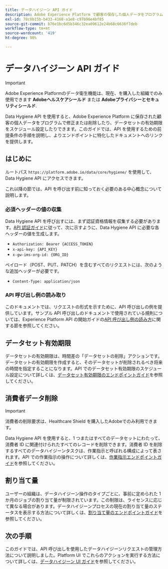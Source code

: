 ```yaml
---
title: データハイジーン API ガイド
description: Adobe Experience Platform で顧客の保存した個人データをプログラムで修正または削除する方法を説明します。
exl-id: 78c8b15b-b433-4168-a1e8-c97b96e4bf85
source-git-commit: b76e1bc6d5b346c32ea09612e24b68c6636f7deb
workflow-type: tm+mt
source-wordcount: '419'
ht-degree: 90%

---
```


# データハイジーン API ガイド

>[!IMPORTANT]
>
>Adobe Experience Platformのデータ衛生機能は、現在、を購入した組織でのみ使用できます **Adobeヘルスケアシールド** または **Adobeプライバシーとセキュリティシールド**.

Data Hygiene API を使用すると、Adobe Experience Platform に保存された顧客の個人データをプログラムで修正または削除したり、データセットの有効期限をスケジュール設定したりできます。このガイドでは、API を使用するための前提条件の手順を説明し、よりエンドポイントに特化したドキュメントへのリンクを提供します。

## はじめに

ルートパス `https://platform.adobe.io/data/core/hygiene/` を使用して、Data Hygiene API にアクセスできます。

これ以降の節では、API を呼び出す前に知っておく必要のある中心概念について説明します。

### 必須ヘッダーの値の収集

Data Hygiene API を呼び出すには、まず認証資格情報を収集する必要があります。[API 認証ガイド](../../landing/api-authentication.md)に従って、次に示すように、Data Hygiene API に必要な各ヘッダーの値を生成します。

* `Authorization: Bearer {ACCESS_TOKEN}`
* `x-api-key: {API_KEY}`
* `x-gw-ims-org-id: {ORG_ID}`

ペイロード（POST、PUT、PATCH）を含むすべてのリクエストには、次のような追加ヘッダーが必要です。

* `Content-Type: application/json`

### API 呼び出し例の読み取り

このドキュメントでは、リクエストの形式を示すために、API 呼び出しの例を提供しています。サンプル API 呼び出しのドキュメントで使用されている規則については、Experience Platform API の開始ガイドの[API 呼び出し例の読み方](../../landing/api-guide.md#sample-api)に関する節を参照してください。

## データセット有効期限

データセットの有効期限は、時間差の「データセットの削除」アクションです。データセットの有効期限を作成すると、そのデータセットが削除されるべき将来の時間を指定することになります。API でのデータセット有効期限のスケジュール設定について詳しくは、[データセット有効期限のエンドポイントガイド](./dataset-expiration.md)を参照してください。

## 消費者データ削除

>[!IMPORTANT]
>
>消費者の削除要求は、Healthcare Shield を購入したAdobeでのみ利用できます。

Data Hygiene API を使用すると、1 つまたはすべてのデータセットにわたって、消費者 ID に関連付けられたすべてのレコードを削除できます。消費者 ID を削除するすべてのデータハイジーンタスクは、作業指示と呼ばれる構成によって表されます。API での作業指示の操作について詳しくは、[作業指示エンドポイントガイド](./workorder.md)を参照してください。

## 割り当て量

ユーザーの組織は、データハイジーン操作のタイプごとに、事前に定められた 1 か月のジョブの割り当て量が制限されています。この制限は、ライセンスに応じて異なる場合があります。データハイジーンプロセスの現在の割り当て量のステータスを表示する方法について詳しくは、[割り当て量のエンドポイントガイド](./quota.md)を参照してください。

## 次の手順

このガイドでは、API 呼び出しを使用したデータハイジーンリクエストの管理方法について説明しました。Platform UI でこれらのアクションを実行する方法について詳しくは、[データハイジーン UI ガイド](../ui/overview.md)を参照してください。
